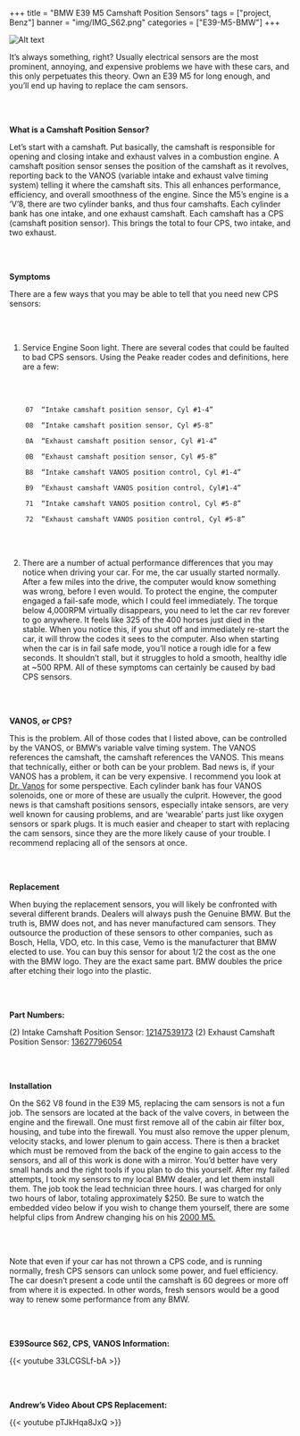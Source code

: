 +++
title = "BMW E39 M5 Camshaft Position Sensors"
tags = ["project, Benz"]
banner = "img/IMG_S62.png"
categories = ["E39-M5-BMW"]
+++

![Alt text](https://e39source.com/wp-content/uploads/2013/04/S62.png)

It’s always something, right?  Usually electrical sensors are the most prominent, annoying, and expensive problems we have with these cars, and this only perpetuates this theory. Own an E39 M5 for long enough, and you’ll end up having to replace the cam sensors.

&nbsp;<br/><br/>

**What is a Camshaft Position Sensor?**

Let’s start with a camshaft.  Put basically, the camshaft is responsible for opening and closing intake and exhaust valves in a combustion engine.  A camshaft position sensor senses the position of the camshaft as it revolves, reporting back to the VANOS (variable intake and exhaust valve timing system) telling it where the camshaft sits.  This all enhances performance, efficiency, and overall smoothness of the engine.  Since the M5’s engine is a ‘V’8, there are two cylinder banks, and thus four camshafts.  Each cylinder bank has one intake, and one exhaust camshaft. Each camshaft has a CPS (camshaft position sensor).  This brings the total to four CPS, two intake, and two exhaust.

&nbsp;<br/><br/>

**Symptoms**

There are a few ways that you may be able to tell that you need new CPS sensors:

&nbsp;<br/><br/>

1. Service Engine Soon light.  There are several codes that could be faulted to bad CPS sensors.  Using the Peake reader codes and definitions, here are a few:

&nbsp;<br/><br/>

        07  “Intake camshaft position sensor, Cyl #1-4”

        08  “Intake camshaft position sensor, Cyl #5-8”

        0A  “Exhaust camshaft position sensor, Cyl #1-4”

        0B  “Exhaust camshaft position sensor, Cyl #5-8”

        B8  “Intake camshaft VANOS position control, Cyl #1-4”

        B9  “Exhaust camshaft VANOS position control, Cyl#1-4”

        71  “Intake camshaft VANOS position control, Cyl #5-8”

        72  “Exhaust camshaft VANOS position control, Cyl #5-8”

&nbsp;<br/><br/>

2. There are a number of actual performance differences that you may notice when driving your car.  For me, the car usually started normally.  After a few miles into the drive, the computer would know something was wrong, before I even would.  To protect the engine, the computer engaged a fail-safe mode, which I could feel immediately.  The torque below 4,000RPM virtually disappears, you need to let the car rev forever to go anywhere.  It feels like 325 of the 400 horses just died in the stable.  When you notice this, if you shut off and immediately re-start the car, it will throw the codes it sees to the computer. Also when starting when the car is in fail safe mode, you’ll notice a rough idle for a few seconds.  It shouldn’t stall, but it struggles to hold a smooth, healthy idle at ~500 RPM.  All of these symptoms can certainly be caused by bad CPS sensors.

&nbsp;<br/><br/>

**VANOS, or CPS?**

This is the problem.  All of those codes that I listed above, can be controlled by the VANOS, or BMW’s variable valve timing system. The VANOS references the camshaft, the camshaft references the VANOS. This means that technically, either or both can be your problem.  Bad news is, if your VANOS has a problem, it can be very expensive.  I recommend you look at [Dr. Vanos](http://drvanos.com/) for some perspective.  Each cylinder bank has four VANOS solenoids, one or more of these are usually the culprit.  However, the good news is that camshaft positions sensors, especially intake sensors, are very well known for causing problems, and are ‘wearable’ parts just like oxygen sensors or spark plugs.  It is much easier and cheaper to start with replacing the cam sensors, since they are the more likely cause of your trouble. I recommend replacing all of the sensors at once.

&nbsp;<br/><br/>

**Replacement**

When buying the replacement sensors, you will likely be confronted with several different brands. Dealers will always push the Genuine BMW. But the truth is, BMW does not, and has never manufactured cam sensors. They outsource the production of these sensors to other companies, such as Bosch, Hella, VDO, etc. In this case, Vemo is the manufacturer that BMW elected to use. You can buy this sensor for about 1/2 the cost as the one with the BMW logo. They are the exact same part. BMW doubles the price after etching their logo into the plastic.

&nbsp;<br/><br/>

**Part Numbers:**

(2) Intake Camshaft Position Sensor: [12147539173](https://click.linksynergy.com/deeplink?id=1vz0CwG/oc8&mid=43304&murl=https%3A%2F%2Fwww.ecstuning.com%2FSearch%2FSiteSearch%2F12147539173%2F)
(2) Exhaust Camshaft Position Sensor:  [13627796054](https://click.linksynergy.com/deeplink?id=1vz0CwG/oc8&mid=43304&murl=https%3A%2F%2Fwww.ecstuning.com%2FSearch%2FSiteSearch%2F13627796054%2F)

&nbsp;<br/><br/>

**Installation**

On the S62 V8 found in the E39 M5, replacing the cam sensors is not a fun job. The sensors are located at the back of the valve covers, in between the engine and the firewall.  One must first remove all of the cabin air filter box, housing, and tube into the firewall.  You must also remove the upper plenum, velocity stacks, and lower plenum to gain access. There is then a bracket which must be removed from the back of the engine to gain access to the sensors, and all of this work is done with a mirror.  You’d better have very small hands and the right tools if you plan to do this yourself.  After my failed attempts, I took my sensors to my local BMW dealer, and let them install them.  The job took the lead technician three hours.  I was charged for only two hours of labor, totaling approximately $250.  Be sure to watch the embedded video below if you wish to change them yourself, there are some helpful clips from Andrew changing his on his [2000 M5.](http://e39source.com/archives/364)

&nbsp;<br/><br/>

Note that even if your car has not thrown a CPS code, and is running normally, fresh CPS sensors can unlock some power, and fuel efficiency.  The car doesn’t present a code until the camshaft is 60 degrees or more off from where it is expected.  In other words, fresh sensors would be a good way to renew some performance from any BMW.

&nbsp;<br/><br/>

**E39Source S62, CPS, VANOS Information:**

{{< youtube 33LCGSLf-bA >}}

&nbsp;<br/><br/>

**Andrew’s Video About CPS Replacement:**

{{< youtube pTJkHqa8JxQ >}}

&nbsp;<br/><br/>